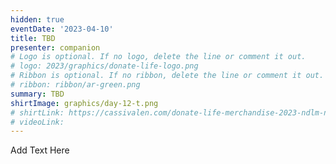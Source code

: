 ```yaml
---
hidden: true
eventDate: '2023-04-10'
title: TBD
presenter: companion
# Logo is optional. If no logo, delete the line or comment it out.
# logo: 2023/graphics/donate-life-logo.png
# Ribbon is optional. If no ribbon, delete the line or comment it out.
# ribbon: ribbon/ar-green.png
summary: TBD
shirtImage: graphics/day-12-t.png
# shirtLink: https://cassivalen.com/donate-life-merchandise-2023-ndlm-next-level-shirt?product=unisex-standard-t-shirt&variant_key=royal-s&color=royal&size=s&gclid=Cj0KCQjwuLShBhC_ARIsAFod4fKv6yv6YDoWAenkOM5BDrk4WevIpxHkvRwaKk5moZuOvlnSplqgJ_oaAg9QEALw_wcB
# videoLink:
---
```


Add Text Here
